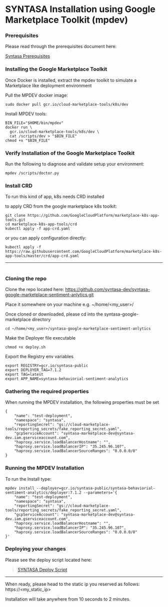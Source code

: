 # SYNTASA Installation using Google Marketplace Toolkit (mpdev)

### Prerequisites
Please read through the prerequisites document here:

[Syntasa Prerequisites](PREREQUISITES.md)

### Installing the Google Marketplace Toolkit

Once Docker is installed, extract the mpdev toolkit to simulate a Marketplace like deployment environment

Pull the MPDEV docker image:
```
sudo docker pull gcr.io/cloud-marketplace-tools/k8s/dev
```

Install MPDEV tools:
```
BIN_FILE="$HOME/bin/mpdev"
docker run \
  gcr.io/cloud-marketplace-tools/k8s/dev \
  cat /scripts/dev > "$BIN_FILE"
chmod +x "$BIN_FILE"
```

### Verify Installation of the Google Marketplace Toolkit

Run the following to diagnose and validate setup your environment:
```
mpdev /scripts/doctor.py
```

### Install CRD

To run this kind of app, k8s needs CRD installed

to apply CRD from the google marketplace k8s toolkit:
```
git clone https://github.com/GoogleCloudPlatform/marketplace-k8s-app-tools.git
cd marketplace-k8s-app-tools/crd
kubectl apply -f app-crd.yaml
```
or you can apply configuration directly:
```
kubectl apply -f https://raw.githubusercontent.com/GoogleCloudPlatform/marketplace-k8s-app-tools/master/crd/app-crd.yaml
```
---
#

### Cloning the repo
Clone the repo located here: https://github.com/syntasa-dev/syntasa-google-marketplace-sentiment-anlytics.git

Place it somewhere on your machine e.g. ~/home/<my_user>/

Once cloned or downloaded, please cd into the syntasa-google-marketplace directory

```
cd ~/home/<my_user>/syntasa-google-marketplace-sentiment-anlytics
```

Make the Deployer file executable
```
chmod +x deploy.sh
```

Export the Registry env variables
```
export REGISTRY=gcr.io/syntasa-public
export DEPLOYER_TAG=7.1.2
export TAG=latest
export APP_NAME=syntasa-behaviorial-sentiment-analytics
```

### Gathering the required properties
When running the MPDEV installation, the following properties must be set

```
{
    "name": "test-deployment",
    "namespace": "syntasa",
    "reportingSecret": "gs://cloud-marketplace-tools/reporting_secrets/fake_reporting_secret.yaml",
    "gcpServiceAccount": "syntasa-marketplace-dev@syntasa-dev.iam.gserviceaccount.com",
    "haproxy.service.loadBalancerHostname": "",
    "haproxy.service.loadBalancerIP": "35.245.96.107",
    "haproxy.service.loadBalancerSourceRanges": "0.0.0.0/0"
}
```

### Running the MPDEV Installation
To run the Install type:
```
mpdev install --deployer=gcr.io/syntasa-public/syntasa-behaviorial-sentiment-analytics/deployer:7.1.2 --parameters='{
    "name": "test-deployment",
    "namespace": "syntasa",
    "reportingSecret": "gs://cloud-marketplace-tools/reporting_secrets/fake_reporting_secret.yaml",
    "gcpServiceAccount": "syntasa-marketplace-dev@syntasa-dev.iam.gserviceaccount.com",
    "haproxy.service.loadBalancerHostname": "",
    "haproxy.service.loadBalancerIP": "35.245.96.107",
    "haproxy.service.loadBalancerSourceRanges": "0.0.0.0/0"
}'
```


### Deploying your changes
Please see the deploy script located here: 
> [SYNTASA Deploy Script](../deploy.sh)
---


When ready, please head to the static ip you reserved as follows: https://<my_static_ip>

Installation will take anywhere from 10 seconds to 2 minutes.

